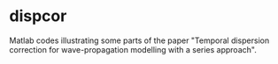 # dispcor
Matlab codes illustrating some parts of the paper "Temporal dispersion correction for wave-propagation modelling with a series approach".
